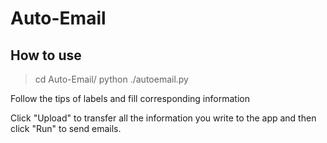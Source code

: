 # Auto-Email 

## How to use

> cd Auto-Email/
> python ./autoemail.py

Follow the tips of labels and fill corresponding information

Click "Upload" to transfer all the information you write to the app and then click "Run" to send emails.
